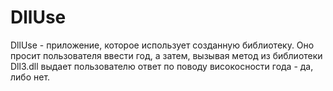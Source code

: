 # DllUse
DllUse - приложение, которое использует созданную библиотеку. Оно просит пользователя ввести год, а затем, вызывая метод из библиотеки Dll3.dll выдает пользователю ответ по поводу високосности года - да, либо нет.
